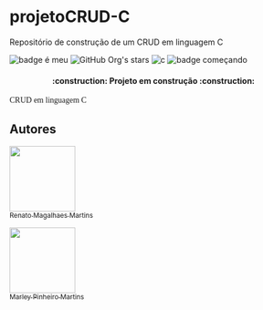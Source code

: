 # projetoCRUD-C
Repositório de construção de um CRUD em linguagem C

![badge é meu](https://img.shields.io/github/license/DryGut/projetoCRUD-C?style=plastic)
![GitHub Org's stars](https://img.shields.io/github/stars/DryGut/projetoCRUD-C?style=social)
![c](https://img.shields.io/badge/Maracutaia-Estudando-red?style=plastic)
![badge começando](https://img.shields.io/badge/Status-Em%20Desenvolvimento-brightgreen?style=plastic)

<h4 align="center"> 
    :construction:  Projeto em construção  :construction:
</h4>

<p style="font-family:cursive">CRUD em linguagem C</p>

## Autores

[<img src="https://avatars.githubusercontent.com/u/91312588?s=96&v=4" width=115><br><sub>Renato Magalhaes Martins</sub>](https://github.com/DryGut) 

[<img src="https://avatars.githubusercontent.com/u/102804996?v=4" width=115><br><sub>Marley Pinheiro Martins</sub>](https://github.com/marleypm16)

